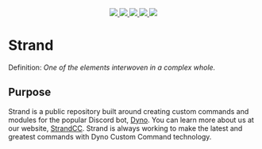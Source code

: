 <div align="center">

  <a href="https://discord.gg/dyno">
    <img src="https://img.shields.io/badge/Dyno-Discord-7289da.svg?logo=Discord&style=for-the-badge">
  </a>

  <a href="https://dyno.gg">
    <img src="https://img.shields.io/badge/Dyno-Website-4285F4.svg?logo=google-chrome&style=for-the-badge">
  </a>
  
  <a href="https://strandcc.tk">
    <img src="https://img.shields.io/badge/Strand-Website-4285F4.svg?logo=google-chrome&style=for-the-badge">
  </a>

  <a href="https://twitter.com/dynodiscord">
    <img src="https://img.shields.io/badge/Dyno-Twitter-38A1F3.svg?logo=Twitter&style=for-the-badge">
  </a>
  
  <a href="https://www.reddit.com/r/Dynodiscord">
    <img src="https://img.shields.io/badge/Dyno-Subreddit-ff4301.svg?logo=reddit&style=for-the-badge">
  </a>
  
 </div>

# Strand

Definition: *One of the elements interwoven in a complex whole.*

## Purpose
Strand is a public repository built around creating custom commands and modules for the popular Discord bot, [Dyno](https://dyno.gg). You can learn more about us at our website, [StrandCC](https://strandcc.tk). Strand is always working to make the latest and greatest commands with Dyno Custom Command technology.
